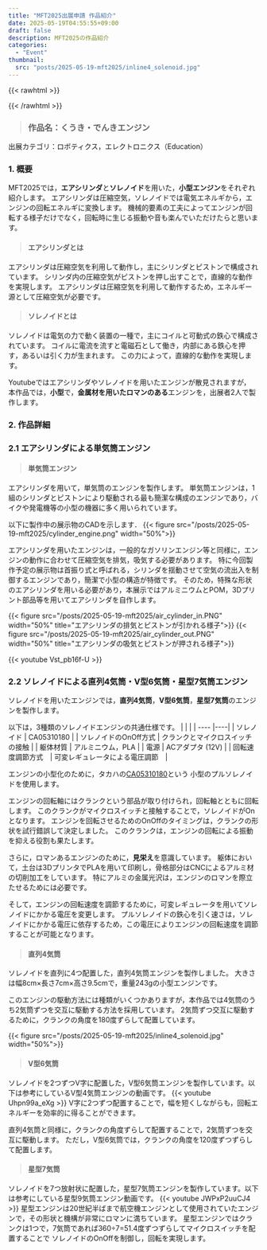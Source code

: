 ```yaml
---
title: "MFT2025出展申請 作品紹介"
date: 2025-05-19T04:55:55+09:00
draft: false
description: MFT2025の作品紹介
categories:
  - "Event"
thumbnail:
  src: "posts/2025-05-19-mft2025/inline4_solenoid.jpg"
---
```


<!--more-->

{{< rawhtml >}}
<script src="https://cdnjs.cloudflare.com/ajax/libs/mathjax/2.7.4/MathJax.js?config=TeX-AMS-MML_HTMLorMML"></script>
<script type="text/x-mathjax-config">
    MathJax.Hub.Config({tex2jax: {inlineMath: [['$','$'], ['\\(','\\)']]}});
</script>
{{< /rawhtml >}}

> ### 作品名：くうき・でんきエンジン
出展カテゴリ：ロボティクス，エレクトロニクス（Education）
### 1. 概要
MFT2025では，**エアシリンダ**と**ソレノイド**を用いた，**小型エンジン**をそれぞれ紹介します。
エアシリンダは圧縮空気，ソレノイドでは電気エネルギから，エンジンの回転エネルギに変換します。
機械的要素の工夫によってエンジンが回転する様子だけでなく，回転時に生じる振動や音も楽んでいただけたらと思います。

> #### エアシリンダとは
エアシリンダは圧縮空気を利用して動作し，主にシリンダとピストンで構成されています。
シリンダ内の圧縮空気がピストンを押し出すことで，直線的な動作を実現します。
エアシリンダは圧縮空気を利用して動作するため，エネルギー源として圧縮空気が必要です。

> #### ソレノイドとは
ソレノイドは電気の力で動く装置の一種で，主にコイルと可動式の鉄心で構成されています。
コイルに電流を流すと電磁石として働き，内部にある鉄心を押す，あるいは引く力が生まれます。
この力によって，直線的な動作を実現します。

Youtubeではエアシリンダやソレノイドを用いたエンジンが散見されますが，
本作品では，**小型**で，**金属材を用いたロマンのある**エンジンを，出展者2人で製作します。

### 2. 作品詳細
### 2.1  エアシリンダによる単気筒エンジン
> #### 単気筒エンジン
エアシリンダを用いて，単気筒のエンジンを製作します。
単気筒エンジンは，1組のシリンダとピストンにより駆動される最も簡潔な構成のエンジンであり，バイクや発電機等の小型の機器に多く用いられています。

以下に製作中の展示物のCADを示します．
{{< figure src="/posts/2025-05-19-mft2025/cylinder_engine.png" width="50%">}}

エアシリンダを用いたエンジンは，一般的なガソリンエンジン等と同様に，エンジンの動作に合わせて圧縮空気を排気，吸気する必要があります。
特に今回製作予定の展示物は首振り式と呼ばれる，シリンダを揺動させて空気の流出入を制御するエンジンであり，簡潔で小型の構造が特徴です。
そのため，特殊な形状のエアシリンダを用いる必要があり，本展示ではアルミニウムとPOM，3Dプリント部品等を用いてエアシリンダを自作します。

{{< figure src="/posts/2025-05-19-mft2025/air_cylinder_in.PNG" width="50%" title="エアシリンダの排気とピストンが引かれる様子">}}
{{< figure src="/posts/2025-05-19-mft2025/air_cylinder_out.PNG" width="50%" title="エアシリンダの吸気とピストンが押される様子">}}

{{< youtube Vst_pb16f-U >}}

### 2.2  ソレノイドによる直列4気筒・V型6気筒・星型7気筒エンジン
ソレノイドを用いたエンジンでは，**直列4気筒**，**V型6気筒**，**星型7気筒**のエンジンを製作します。

以下は，3種類のソレノイドエンジンの共通仕様です。
|    |       |
| ---- |----|
|  ソレノイド  | CA05310180 |
|  ソレノイドのOnOff方式  |  クランクとマイクロスイッチの接触 |
|  躯体材質  | アルミニウム，PLA |
|  電源  |  ACアダプタ (12V)  |
|  回転速度調節方式　|   可変レギュレータによる電圧調節　|

エンジンの小型化のために，タカハの[CA05310180](https://www.takaha-shop.com/SHOP/ca0531.html)という
小型のプルソレノイドを使用します。

エンジンの回転軸にはクランクという部品が取り付けられ，回転軸とともに回転します。
このクランクがマイクロスイッチと接触することで，ソレノイドがOnとなります。
エンジンを回転させるためのOnOffのタイミングは，クランクの形状を試行錯誤して決定しました。
このクランクは，エンジンの回転による振動を抑える役割も果たします。

さらに，ロマンあるエンジンのために，**見栄え**を意識しています。
躯体において，土台は3DプリンタでPLAを用いて印刷し，骨格部分はCNCによるアルミ材の切削加工をしています。
特にアルミの金属光沢は，エンジンのロマンを際立たせるためには必要です。

そして，エンジンの回転速度を調節するために，可変レギュレータを用いてソレノイドにかかる電圧を変更します。
プルソレノイドの鉄心を引く速さは，ソレノイドにかかる電圧に依存するため，この電圧によりエンジンの回転速度を調節することが可能となります。

> #### 直列4気筒
ソレノイドを直列に4つ配置した，直列4気筒エンジンを製作しました。
大きさは幅8cm×長さ7cm×高さ9.5cmで，重量243gの小型エンジンです。

このエンジンの駆動方法には種類がいくつかありますが，本作品では4気筒のうち2気筒ずつを交互に駆動する方法を採用しています。
2気筒ずつ交互に駆動するために，クランクの角度を180度ずらして配置しています。

{{< figure src="/posts/2025-05-19-mft2025/inline4_solenoid.jpg" width="50%">}}
> #### V型6気筒
ソレノイドを2つずつV字に配置した，V型6気筒エンジンを製作しています。以下は参考にしているV型4気筒エンジンの動画です。
{{< youtube Uhpn99a_eXg >}}
V字に2つずつ配置することで，幅を短くしながらも，回転エネルギーを効率的に得ることができます。

直列4気筒と同様に，クランクの角度ずらして配置することで，2気筒ずつを交互に駆動します。
ただし，V型6気筒では，クランクの角度を120度ずつずらして配置します。

> #### 星型7気筒
ソレノイドを7つ放射状に配置した，星型7気筒エンジンを製作しています。以下は参考にしている星型9気筒エンジン動画です。
{{< youtube JWPxP2uuCJ4 >}}
星型エンジンは20世紀半ばまで航空機エンジンとして使用されていたエンジンで，その形状と機構が非常にロマンに満ちています。
星型エンジンではクランクは1つで，7気筒であれば360÷7=51.4度ずつずらしてマイクロスイッチを配置することで
ソレノイドのOnOffを制御し，回転を実現します。
